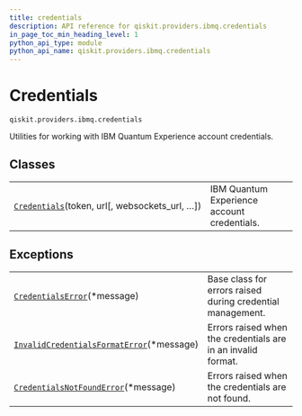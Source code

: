 ```yaml
---
title: credentials
description: API reference for qiskit.providers.ibmq.credentials
in_page_toc_min_heading_level: 1
python_api_type: module
python_api_name: qiskit.providers.ibmq.credentials
---
```


<span id="module-qiskit.providers.ibmq.credentials" />

<span id="qiskit-providers-ibmq-credentials" />

# Credentials

<span id="module-qiskit.providers.ibmq.credentials" />

`qiskit.providers.ibmq.credentials`

Utilities for working with IBM Quantum Experience account credentials.

## Classes

|                                                                                                                                                                                                 |                                             |
| ----------------------------------------------------------------------------------------------------------------------------------------------------------------------------------------------- | ------------------------------------------- |
| [`Credentials`](qiskit.providers.ibmq.credentials.Credentials#qiskit.providers.ibmq.credentials.Credentials "qiskit.providers.ibmq.credentials.Credentials")(token, url\[, websockets\_url, …]) | IBM Quantum Experience account credentials. |

## Exceptions

|                                                                                                                                                                                                                                                 |                                                              |
| ----------------------------------------------------------------------------------------------------------------------------------------------------------------------------------------------------------------------------------------------- | ------------------------------------------------------------ |
| [`CredentialsError`](qiskit.providers.ibmq.credentials.CredentialsError#qiskit.providers.ibmq.credentials.CredentialsError "qiskit.providers.ibmq.credentials.CredentialsError")(\*message)                                                     | Base class for errors raised during credential management.   |
| [`InvalidCredentialsFormatError`](qiskit.providers.ibmq.credentials.InvalidCredentialsFormatError#qiskit.providers.ibmq.credentials.InvalidCredentialsFormatError "qiskit.providers.ibmq.credentials.InvalidCredentialsFormatError")(\*message) | Errors raised when the credentials are in an invalid format. |
| [`CredentialsNotFoundError`](qiskit.providers.ibmq.credentials.CredentialsNotFoundError#qiskit.providers.ibmq.credentials.CredentialsNotFoundError "qiskit.providers.ibmq.credentials.CredentialsNotFoundError")(\*message)                     | Errors raised when the credentials are not found.            |

